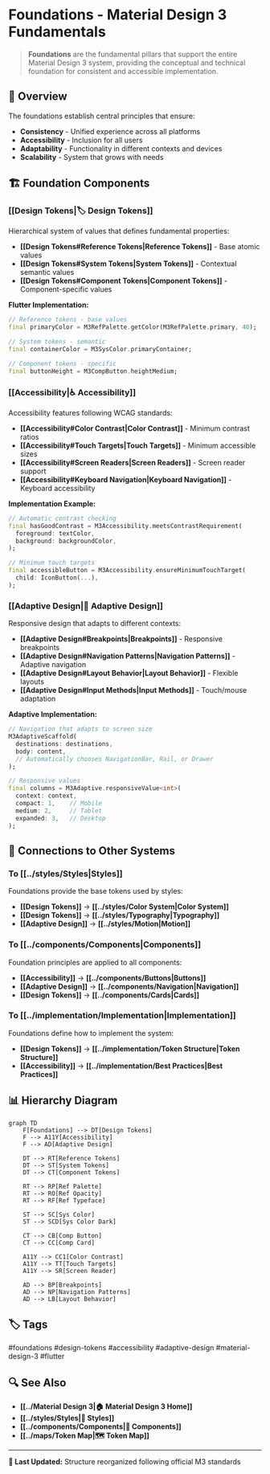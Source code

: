 # Foundations - Material Design 3 Fundamentals

> **Foundations** are the fundamental pillars that support the entire Material Design 3 system, providing the conceptual and technical foundation for consistent and accessible implementation.

## 🎯 Overview

The foundations establish central principles that ensure:
- **Consistency** - Unified experience across all platforms
- **Accessibility** - Inclusion for all users
- **Adaptability** - Functionality in different contexts and devices
- **Scalability** - System that grows with needs

## 🏗️ Foundation Components

### [[Design Tokens|🏷️ Design Tokens]]
Hierarchical system of values that defines fundamental properties:

- **[[Design Tokens#Reference Tokens|Reference Tokens]]** - Base atomic values
- **[[Design Tokens#System Tokens|System Tokens]]** - Contextual semantic values  
- **[[Design Tokens#Component Tokens|Component Tokens]]** - Component-specific values

**Flutter Implementation:**
```dart
// Reference tokens - base values
final primaryColor = M3RefPalette.getColor(M3RefPalette.primary, 40);

// System tokens - semantic
final containerColor = M3SysColor.primaryContainer;

// Component tokens - specific
final buttonHeight = M3CompButton.heightMedium;
```

### [[Accessibility|♿ Accessibility]]
Accessibility features following WCAG standards:

- **[[Accessibility#Color Contrast|Color Contrast]]** - Minimum contrast ratios
- **[[Accessibility#Touch Targets|Touch Targets]]** - Minimum accessible sizes
- **[[Accessibility#Screen Readers|Screen Readers]]** - Screen reader support
- **[[Accessibility#Keyboard Navigation|Keyboard Navigation]]** - Keyboard accessibility

**Implementation Example:**
```dart
// Automatic contrast checking
final hasGoodContrast = M3Accessibility.meetsContrastRequirement(
  foreground: textColor,
  background: backgroundColor,
);

// Minimum touch targets
final accessibleButton = M3Accessibility.ensureMinimumTouchTarget(
  child: IconButton(...),
);
```

### [[Adaptive Design|📱 Adaptive Design]]
Responsive design that adapts to different contexts:

- **[[Adaptive Design#Breakpoints|Breakpoints]]** - Responsive breakpoints
- **[[Adaptive Design#Navigation Patterns|Navigation Patterns]]** - Adaptive navigation
- **[[Adaptive Design#Layout Behavior|Layout Behavior]]** - Flexible layouts
- **[[Adaptive Design#Input Methods|Input Methods]]** - Touch/mouse adaptation

**Adaptive Implementation:**
```dart
// Navigation that adapts to screen size
M3AdaptiveScaffold(
  destinations: destinations,
  body: content,
  // Automatically chooses NavigationBar, Rail, or Drawer
);

// Responsive values
final columns = M3Adaptive.responsiveValue<int>(
  context: context,
  compact: 1,    // Mobile
  medium: 2,     // Tablet  
  expanded: 3,   // Desktop
);
```

## 🔗 Connections to Other Systems

### To [[../styles/Styles|Styles]]
Foundations provide the base tokens used by styles:

- **[[Design Tokens]]** → **[[../styles/Color System|Color System]]**
- **[[Design Tokens]]** → **[[../styles/Typography|Typography]]**
- **[[Adaptive Design]]** → **[[../styles/Motion|Motion]]**

### To [[../components/Components|Components]]
Foundation principles are applied to all components:

- **[[Accessibility]]** → **[[../components/Buttons|Buttons]]**
- **[[Adaptive Design]]** → **[[../components/Navigation|Navigation]]**
- **[[Design Tokens]]** → **[[../components/Cards|Cards]]**

### To [[../implementation/Implementation|Implementation]]
Foundations define how to implement the system:

- **[[Design Tokens]]** → **[[../implementation/Token Structure|Token Structure]]**
- **[[Accessibility]]** → **[[../implementation/Best Practices|Best Practices]]**

## 📊 Hierarchy Diagram

```mermaid
graph TD
    F[Foundations] --> DT[Design Tokens]
    F --> A11Y[Accessibility]
    F --> AD[Adaptive Design]
    
    DT --> RT[Reference Tokens]
    DT --> ST[System Tokens]
    DT --> CT[Component Tokens]
    
    RT --> RP[Ref Palette]
    RT --> RO[Ref Opacity]
    RT --> RF[Ref Typeface]
    
    ST --> SC[Sys Color]
    ST --> SCD[Sys Color Dark]
    
    CT --> CB[Comp Button]
    CT --> CC[Comp Card]
    
    A11Y --> CC1[Color Contrast]
    A11Y --> TT[Touch Targets]
    A11Y --> SR[Screen Reader]
    
    AD --> BP[Breakpoints]
    AD --> NP[Navigation Patterns]
    AD --> LB[Layout Behavior]
```

## 🏷️ Tags

#foundations #design-tokens #accessibility #adaptive-design #material-design-3 #flutter

## 🔍 See Also

- **[[../Material Design 3|🏠 Material Design 3 Home]]**
- **[[../styles/Styles|🎨 Styles]]**
- **[[../components/Components|🧩 Components]]**
- **[[../maps/Token Map|🗺️ Token Map]]**

---

**📝 Last Updated:** Structure reorganized following official M3 standards